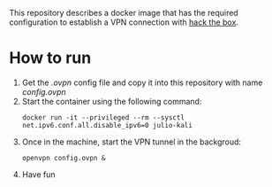 This repository describes a docker image that has the required configuration to establish a VPN connection with [hack the box](https://www.hackthebox.eu/).

# How to run

1. Get the *.ovpn* config file and copy it into this repository with name *config.ovpn*
2. Start the container using the following command:
    ```
    docker run -it --privileged --rm --sysctl net.ipv6.conf.all.disable_ipv6=0 julio-kali
    ```
3. Once in the machine, start the VPN tunnel in the backgroud:
    ```
    openvpn config.ovpn &
    ```
4. Have fun